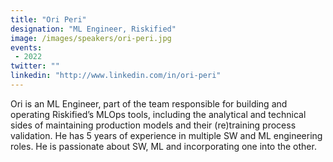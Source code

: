 ```yaml
---
title: "Ori Peri"
designation: "ML Engineer, Riskified"
image: /images/speakers/ori-peri.jpg
events:
 - 2022
twitter: ""
linkedin: "http://www.linkedin.com/in/ori-peri"
---
```


Ori is an ML Engineer, part of the team responsible for building and operating Riskified’s MLOps tools, including the analytical and technical sides of maintaining production models and their (re)training process validation. He has 5 years of experience in multiple SW and ML engineering roles. He is passionate about SW, ML and incorporating one into the other.